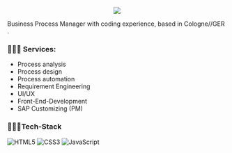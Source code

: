 <p align="center">
  <img src="https://i.ibb.co/258dsY4/Marc-Becker-Banner.png" />
</p>

Business Process Manager with coding experience, based in Cologne//GER . 

### 👨🏼‍🔧 Services:

- Process analysis
- Process design
- Process automation
- Requirement Engineering
- UI/UX
- Front-End-Development
- SAP Customizing (PM)


### 👨🏼‍💻Tech-Stack

![HTML5](https://img.shields.io/badge/-HTML5-E34F26?style=flat-square&logo=html5&logoColor=white)
![CSS3](https://img.shields.io/badge/-CSS3-1572B6?style=flat-square&logo=css3)
![JavaScript](https://img.shields.io/badge/-JavaScript-black?style=flat-square&logo=javascript)





